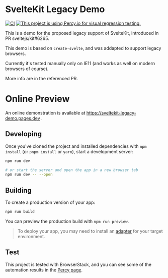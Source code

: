 # SvelteKit Legacy Demo
[![CI](https://github.com/Tal500/sveltekit-legacy-demo/actions/workflows/CI.yml/badge.svg)](https://github.com/Tal500/sveltekit-legacy-demo/actions/workflows/CI.yml)
[![This project is using Percy.io for visual regression testing.](https://percy.io/static/images/percy-badge.svg)](https://percy.io/732c6ff4/sveltekit-legacy-demo)

This is a demo for the proposed legacy support of SvelteKit, introduced in PR sveltejs/kit#6265.

This demo is based on `create-svelte`, and was addapted to support legacy browsers.

Currently it's tested manually only on IE11 (and works as well on modern browsers of course).

More info are in the referenced PR.

# Online Preview

An online demonstration is available at https://sveltekit-legacy-demo.pages.dev .

## Developing

Once you've cloned the project and installed dependencies with `npm install` (or `pnpm install` or `yarn`), start a development server:

```bash
npm run dev

# or start the server and open the app in a new browser tab
npm run dev -- --open
```

## Building

To create a production version of your app:

```bash
npm run build
```

You can preview the production build with `npm run preview`.

> To deploy your app, you may need to install an [adapter](https://kit.svelte.dev/docs/adapters) for your target environment.

## Test

This project is tested with BrowserStack, and you can see some of the automation results in the [Percy page](https://percy.io/732c6ff4/sveltekit-legacy-demo).
